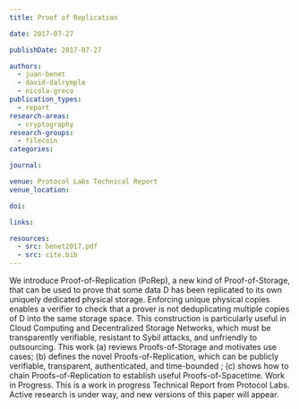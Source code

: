 ```yaml
---
title: Proof of Replication

date: 2017-07-27

publishDate: 2017-07-27

authors:
  - juan-benet
  - david-dalrymple
  - nicola-greco
publication_types:
  - report
research-areas:
  - cryptography
research-groups:
  - filecoin
categories:

journal:

venue: Protocol Labs Technical Report
venue_location:

doi:

links:

resources:
  - src: benet2017.pdf
  - src: cite.bib
---
```

We introduce Proof-of-Replication (PoRep), a new kind of Proof-of-Storage, that can be used to prove that some data D has been replicated to its own uniquely dedicated physical storage. Enforcing unique physical copies enables a verifier to check that a prover is not deduplicating multiple copies of D into the same storage space. This construction is particularly useful in Cloud Computing and Decentralized Storage Networks, which must be transparently verifiable, resistant to Sybil attacks, and unfriendly to outsourcing. This work (a) reviews Proofs-of-Storage and motivates use cases; (b) defines the novel Proofs-of-Replication, which can be publicly verifiable, transparent, authenticated, and time-bounded ; (c) shows how to chain Proofs-of-Replication to establish useful Proofs-of-Spacetime. Work in Progress. This is a work in progress Technical Report from Protocol Labs. Active research is under way, and new versions of this paper will appear.
